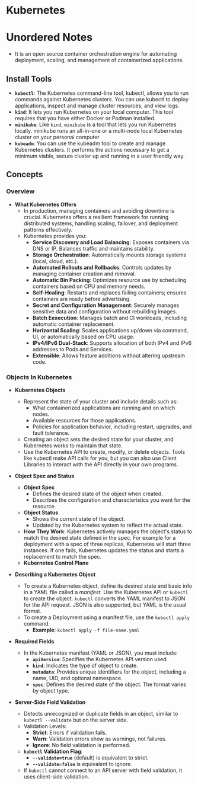 # Kubernetes
# Unordered Notes
- It is an open source container orchestration engine for automating deployment, scaling, and management of containerized applications.

## Install Tools
- **`kubectl`**: The Kubernetes command-line tool, kubectl, allows you to run commands against Kubernetes clusters. You can use kubectl to deploy applications, inspect and manage cluster resources, and view logs.
- **`kind`**: It lets you run Kubernetes on your local computer. This tool requires that you have either Docker or Podman installed.
- **`minikube`**: Like `kind`, `minikube` is a tool that lets you run Kubernetes locally. minikube runs an all-in-one or a multi-node local Kubernetes cluster on your personal computer
- **`kubeadm`**: You can use the kubeadm tool to create and manage Kubernetes clusters. It performs the actions necessary to get a minimum viable, secure cluster up and running in a user friendly way.

## Concepts
### Overview
- **What Kubernetes Offers**
  - In production, managing containers and avoiding downtime is crucial. Kubernetes offers a resilient framework for running distributed systems, handling scaling, failover, and deployment patterns effectively.
  - Kubernetes provides you:
    - **Service Discovery and Load Balancing**: Exposes containers via DNS or IP. Balances traffic and maintains stability.
    - **Storage Orchestration**: Automatically mounts storage systems (local, cloud, etc.).
    - **Automated Rollouts and Rollbacks**: Controls updates by managing container creation and removal.
    - **Automatic Bin Packing**: Optimizes resource use by scheduling containers based on CPU and memory needs.
    - **Self-Healing**: Restarts and replaces failing containers; ensures containers are ready before advertising.
    - **Secret and Configuration Management**: Securely manages sensitive data and configuration without rebuilding images.
    - **Batch Eexecution**: Manages batch and CI workloads, including automatic container replacement.
    - **Horizontal Scaling**: Scales applications up/down via command, UI, or automatically based on CPU usage.
    - **IPv4/IPv6 Dual-Stack**: Supports allocation of both IPv4 and IPv6 addresses to Pods and Services.
    - **Extensible**: Allows feature additions without altering upstream code.

### Objects In Kubernetes
- **Kubernetes Objects**
  - Represent the state of your cluster and include details such as:
    - What containerized applications are running and on which nodes.
    - Available resources for those applications.
    - Policies for application behavior, including restart, upgrades, and fault tolerance.
  - Creating an object sets the desired state for your cluster, and Kubernetes works to maintain that state.
  - Use the Kubernetes API to create, modify, or delete objects. Tools like kubectl make API calls for you, but you can also use Client Libraries to interact with the API directly in your own programs.

- **Object Spec and Status**
  - **Object Spec**
    - Defines the desired state of the object when created.
    - Describes the configuration and characteristics you want for the resource.
  - **Object Status**
    - Shows the current state of the object.
    - Updated by the Kubernetes system to reflect the actual state.
  - **How They Work**: Kubernetes actively manages the object's status to match the desired state defined in the spec. For example for a deployment with a spec of three replicas, Kubernetes will start three instances. If one fails, Kubernetes updates the status and starts a replacement to match the spec.
  - **Kubernetes Control Plane**

- **Describing a Kubernetes Object**
  - To create a Kubernetes object, define its desired state and basic info in a YAML file called a *manifest*. Use the Kubernetes API or `kubectl` to create the object. `kubectl` converts the YAML manifest to JSON for the API request. JSON is also supported, but YAML is the usual format.
  - To create a Deployment using a manifest file, use the `kubectl apply` command.
    - **Example**: `kubectl apply -f file-name.yaml`

- **Required Fields**
  - In the Kubernetes manifest (YAML or JSON), you must include:
    - **`apiVersion`**: Specifies the Kubernetes API version used.
    - **`kind`**: Indicates the type of object to create.
    - **`metadata`**: Provides unique identifiers for the object, including a name, UID, and optional namespace.
    - **`spec`**: Defines the desired state of the object. The format varies by object type.

- **Server-Side Field Validation**
  - Detects unrecognized or duplicate fields in an object, similar to `kubectl --validate` but on the server side.
  - Validation Levels:
    - **Strict**: Errors if validation fails.
    - **Warn**: Validation errors show as warnings, not failures.
    - **Ignore**: No field validation is performed.
  - **`kubectl` Validation Flag**:
    - **`--validate=true`** (default) is equivalent to strict.
    - **`--validate=false`** is equivalent to ignore.
  - If `kubectl` cannot connect to an API server with field validation, it uses client-side validation.